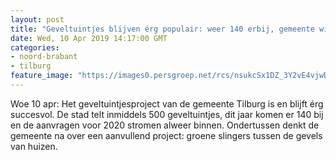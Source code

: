 ```yaml
---
layout: post
title: "Geveltuintjes blijven érg populair: weer 140 erbij, gemeente wil ook aan de ‘groene slingers’"
date: Wed, 10 Apr 2019 14:17:00 GMT
categories: 
- noord-brabant 
- tilburg 
feature_image: "https://images0.persgroep.net/rcs/nsukcSx1DZ_3Y2vE4vjwDjmDF4s/diocontent/145241524/_fitwidth/400/?appId=21791a8992982cd8da851550a453bd7f&quality=0.7"
---
```


Woe 10 apr: Het geveltuintjesproject van de gemeente Tilburg is en blijft érg succesvol. De stad telt inmiddels 500 geveltuintjes, dit jaar komen er 140 bij en de aanvragen voor 2020 stromen alweer binnen. Ondertussen denkt de gemeente na over een aanvullend project: groene slingers tussen de gevels van huizen.
